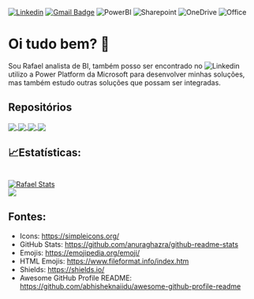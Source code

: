 [![Linkedin](https://img.shields.io/badge/-LinkedIn-blue?style=flat&logo=Linkedin&logoColor=white&link=https://www.linkedin.com/in/rafael-barbosa2/)](https://www.linkedin.com/in/rafael-barbosa2/)
[![Gmail Badge](https://img.shields.io/badge/-Gmail-c14438?style=flat&logo=Gmail&logoColor=white&link=mailto:rafaxkr@gmail.com)](mailto:rafaxkr@gmail.com)
![PowerBI](https://img.shields.io/badge/-Power%20BI-F2C811?style=flat&logo=Power-BI&logoColor=black)
![Sharepoint](https://img.shields.io/badge/-Microsoft%20SharePoint-0078D4?style=flat&logo=Microsoft-SharePoint&logoColor=white)
![OneDrive](https://img.shields.io/badge/-Microsoft%20OneDrive-0078D4?style=flat&logo=Microsoft-OneDrive&logoColor=white)
![Office](https://img.shields.io/badge/-Microsoft%20Office-D83B01?style=flat&logo=Microsoft-Office&logoColor=white)

# Oi tudo bem? 👋
Sou Rafael analista de BI, também posso ser encontrado no ![Linkedin](https://img.shields.io/badge/-LinkedIn-blue?style=flat&logo=Linkedin&logoColor=white&link=https://www.linkedin.com/in/rafael-barbosa2/) utilizo a Power Platform da Microsoft para desenvolver minhas soluções, mas também estudo outras soluções que possam ser integradas. 


## Repositórios
<!--
* [PowerBI](https://github.com/rafaelxkr/Power-BI)
* [Power Auomate](https://github.com/rafaelxkr/Power-Automate)
* [VBA](https://github.com/rafaelxkr/VBA)
* [SQL](https://github.com/rafaelxkr/SQL)
>
<!--------------------------- Repositorios ----------------->
<a href="https://github.com/rafaelxkr/Power-BI">
  <img align="center" src="https://github-readme-stats.vercel.app/api/pin/?username=rafaelxkr&repo=Power-BI&title_color=ffffff&text_color=c9cacc&icon_color=2bbc8a&bg_color=1d1f21" />
</a>

<a href="https://github.com/rafaelxkr/Power-Automate">
  <img align="center" src="https://github-readme-stats.vercel.app/api/pin/?username=rafaelxkr&repo=Power-Automate&title_color=ffffff&text_color=c9cacc&icon_color=2bbc8a&bg_color=1d1f21" />
</a>    

<a href="https://github.com/rafaelxkr/VBA">
  <img align="center" src="https://github-readme-stats.vercel.app/api/pin/?username=rafaelxkr&repo=VBA&title_color=ffffff&text_color=c9cacc&icon_color=2bbc8a&bg_color=1d1f21" />
</a>

<a href="https://github.com/rafaelxkr/SQL">
  <img align="center" src="https://github-readme-stats.vercel.app/api/pin/?username=rafaelxkr&repo=SQL&title_color=ffffff&text_color=c9cacc&icon_color=2bbc8a&bg_color=1d1f21" />
</a>    
<!-------------------------------------------------------->

## &#x1f4c8;Estatísticas:

<br>
<a href="https://github.com/rafaelxkr/rafaelxkr">
  <img align="center" src="https://github-readme-stats.vercel.app/api?username=rafaelxkr&show_icons=true&line_height=27&count_private=true&title_color=ffffff&text_color=c9cacc&icon_color=2bbc8a&bg_color=1d1f21" alt="Rafael Stats" />
</a>

<br>

<a href="https://github.com/rafaelxkr/rafaelxkr">
  <img align="center" src="https://github-readme-stats.vercel.app/api/top-langs/?username=rafaelxkr&title_color=ffffff&text_color=c9cacc&icon_color=2bbc8a&bg_color=1d1f21" />
</a>

## Fontes:
* Icons: https://simpleicons.org/
* GitHub Stats: https://github.com/anuraghazra/github-readme-stats
* Emojis: https://emojipedia.org/emoji/
* HTML Emojis: https://www.fileformat.info/index.htm
* Shields: https://shields.io/
* Awesome GitHub Profile README: https://github.com/abhisheknaiidu/awesome-github-profile-readme
